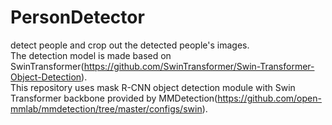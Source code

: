 # PersonDetector
detect people and crop out the detected people's images.  
The detection model is made based on SwinTransformer(https://github.com/SwinTransformer/Swin-Transformer-Object-Detection).  
This repository uses mask R-CNN object detection module with Swin Transformer backbone provided by MMDetection(https://github.com/open-mmlab/mmdetection/tree/master/configs/swin).
